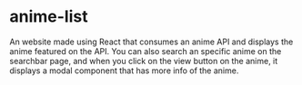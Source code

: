 # anime-list
An website made using React that consumes an anime API and displays the anime featured on the API. You can also search an specific anime on
the searchbar page, and when you click on the view button on the anime, it displays a modal component that has more info of
the anime.
